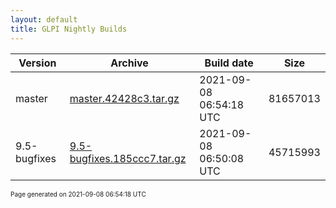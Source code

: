 ```yaml
---
layout: default
title: GLPI Nightly Builds
---
```


Version|Archive|Build date|Size
---|---|---|---
master|[master.42428c3.tar.gz](master.42428c3.tar.gz)|2021-09-08 06:54:18 UTC|81657013
9.5-bugfixes|[9.5-bugfixes.185ccc7.tar.gz](9.5-bugfixes.185ccc7.tar.gz)|2021-09-08 06:50:08 UTC|45715993

<font size="1">Page generated on 2021-09-08 06:54:18 UTC</font>
